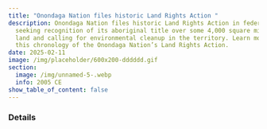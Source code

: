 ```yaml
---
title: "Onondaga Nation files historic Land Rights Action "
description: Onondaga Nation files historic Land Rights Action in federal court
  seeking recognition of its aboriginal title over some 4,000 square miles of
  land and calling for environmental cleanup in the territory. Learn more from
  this chronology of the Onondaga Nation’s Land Rights Action.
date: 2025-02-11
image: /img/placeholder/600x200-dddddd.gif
section:
  image: /img/unnamed-5-.webp
  info: 2005 CE
show_table_of_content: false
---
```

### Details
